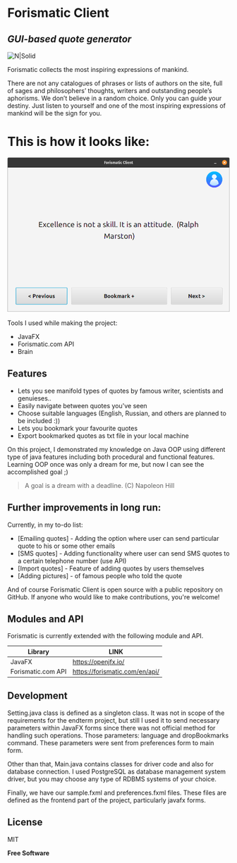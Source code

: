 # Forismatic Client
## _GUI-based quote generator_

![N|Solid](https://hsto.org/web/c90/c58/4ad/c90c584ad04e44249bb11d97461ee0e3.png)

Forismatic collects the most inspiring expressions of mankind.

There are not any catalogues of phrases or lists of authors on the site, full of sages and philosophers’ thoughts, writers and outstanding people’s aphorisms. We don’t believe in a random choice. Only you can guide your destiny. Just listen to yourself and one of the most inspiring expressions of mankind will be the sign for you.

# This is how it looks like:
![N|Solid](https://github.com/meirbnb/forismaticClient/blob/main/main.png?raw=true)

Tools I used while making the project:

- JavaFX
- Forismatic.com API
- Brain

## Features

- Lets you see manifold types of quotes by famous writer, scientists and genuieses..
- Easily navigate between quotes you've seen
- Choose suitable languages (English, Russian, and others are planned to be included :))
- Lets you bookmark your favourite quotes
- Export bookmarked quotes as txt file in your local machine

On this project, I demonstrated my knowledge on Java OOP using different type of java features including both procedural and functional features. Learning OOP once was only a dream for me, but now I can see the accomplished goal ;)

> A goal is a dream with a deadline. 
> (C) Napoleon Hill

## Further improvements in long run:

Currently, in my to-do list:

- [Emailing quotes] - Adding the option where user can send particular quote to his or some other emails
- [SMS quotes] - Adding functionality where user can send SMS quotes to a certain telephone number (use API)
- [Import quotes] - Feature of adding quotes by users themselves
- [Adding pictures] - of famous people who told the quote

And of course Forismatic Client is open source with a public repository on GitHub. 
If anyone who would like to make contributions, you're welcome!

## Modules and API

Forismatic is currently extended with the following module and API.

| Library | LINK |
| ------ | ------ |
| JavaFX | https://openjfx.io/ |
| Forismatic.com API |https://forismatic.com/en/api/|

## Development

Setting.java class is defined as a singleton class. It was not in scope of the requirements for the endterm project, but still I used it to send necessary parameters within JavaFX forms since there was not official method for handling such operations. Those parameters: language and dropBookmarks command. These parameters were sent from preferences form to main form.

Other than that, Main.java contains classes for driver code and also for database connection. I used PostgreSQL as database management system driver, but you may choose any type of RDBMS systems of your choice.

Finally, we have our sample.fxml and preferences.fxml files. These files are defined as the frontend part of the project, particularly javafx forms.

## License

MIT

**Free Software**
